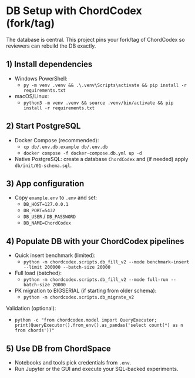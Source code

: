 # DB Setup with ChordCodex (fork/tag)

The database is central. This project pins your fork/tag of ChordCodex so reviewers can rebuild the DB exactly.

## 1) Install dependencies

- Windows PowerShell:
  - `py -m venv .venv && .\.venv\Scripts\activate && pip install -r requirements.txt`
- macOS/Linux:
  - `python3 -m venv .venv && source .venv/bin/activate && pip install -r requirements.txt`

## 2) Start PostgreSQL

- Docker Compose (recommended):
  - `cp db/.env.db.example db/.env.db`
  - `docker compose -f docker-compose.db.yml up -d`
- Native PostgreSQL: create a database `ChordCodex` and (if needed) apply `db/init/01-schema.sql`.

## 3) App configuration

- Copy `example.env` to `.env` and set:
  - `DB_HOST=127.0.0.1`
  - `DB_PORT=5432`
  - `DB_USER` / `DB_PASSWORD`
  - `DB_NAME=ChordCodex`

## 4) Populate DB with your ChordCodex pipelines

- Quick insert benchmark (limited):
  - `python -m chordcodex.scripts.db_fill_v2 --mode benchmark-insert --limit 200000 --batch-size 20000`
- Full load (batched):
  - `python -m chordcodex.scripts.db_fill_v2 --mode full-run --batch-size 20000`
- PK migration to BIGSERIAL (if starting from older schema):
  - `python -m chordcodex.scripts.db_migrate_v2`

Validation (optional):
- `python -c "from chordcodex.model import QueryExecutor; print(QueryExecutor().from_env().as_pandas('select count(*) as n from chords'))"`

## 5) Use DB from ChordSpace

- Notebooks and tools pick credentials from `.env`.
- Run Jupyter or the GUI and execute your SQL-backed experiments.
